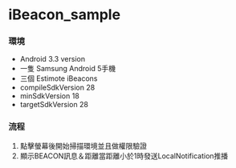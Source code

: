 # iBeacon_sample

### 環境
<ul>
 <li>Android 3.3 version
 <li>一隻 Samsung Android 5手機
 <li>三個 Estimote iBeacons
 <li>compileSdkVersion 28
 <li>minSdkVersion 18
 <li>targetSdkVersion 28
</ul>

### 流程
1. 點擊螢幕後開始掃描環境並且做權限驗證<br/>
2. 顯示BEACON訊息＆距離當距離小於1時發送LocalNotification推播
